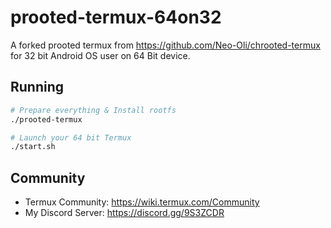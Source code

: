# prooted-termux-64on32
A forked prooted termux from https://github.com/Neo-Oli/chrooted-termux for 32 bit Android OS user on 64 Bit device.

## Running
```bash
# Prepare everything & Install rootfs
./prooted-termux

# Launch your 64 bit Termux
./start.sh
```

## Community
- Termux Community: https://wiki.termux.com/Community
- My Discord Server: https://discord.gg/9S3ZCDR
